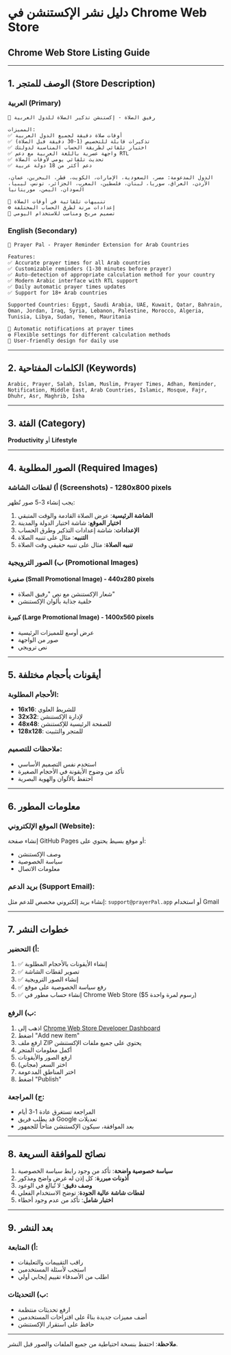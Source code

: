 # دليل نشر الإكستنشن في Chrome Web Store

## Chrome Web Store Listing Guide

---

## 1. الوصف للمتجر (Store Description)

### العربية (Primary)
```
🕌 رفيق الصلاة - إكستنشن تذكير الصلاة للدول العربية

المميزات:
✅ أوقات صلاة دقيقة لجميع الدول العربية
✅ تذكيرات قابلة للتخصيص (1-30 دقيقة قبل الصلاة)
✅ اختيار تلقائي لطريقة الحساب المناسبة لدولتك
✅ واجهة عصرية باللغة العربية مع دعم RTL
✅ تحديث تلقائي يومي لأوقات الصلاة
✅ دعم أكثر من 18 دولة عربية

الدول المدعومة: مصر، السعودية، الإمارات، الكويت، قطر، البحرين، عمان، الأردن، العراق، سوريا، لبنان، فلسطين، المغرب، الجزائر، تونس، ليبيا، السودان، اليمن، موريتانيا

🔔 تنبيهات تلقائية في أوقات الصلاة
⚙️ إعدادات مرنة لطرق الحساب المختلفة
📱 تصميم مريح ومناسب للاستخدام اليومي
```

### English (Secondary)
```
🕌 Prayer Pal - Prayer Reminder Extension for Arab Countries

Features:
✅ Accurate prayer times for all Arab countries
✅ Customizable reminders (1-30 minutes before prayer)
✅ Auto-detection of appropriate calculation method for your country
✅ Modern Arabic interface with RTL support
✅ Daily automatic prayer times updates
✅ Support for 18+ Arab countries

Supported Countries: Egypt, Saudi Arabia, UAE, Kuwait, Qatar, Bahrain, Oman, Jordan, Iraq, Syria, Lebanon, Palestine, Morocco, Algeria, Tunisia, Libya, Sudan, Yemen, Mauritania

🔔 Automatic notifications at prayer times
⚙️ Flexible settings for different calculation methods
📱 User-friendly design for daily use
```

---

## 2. الكلمات المفتاحية (Keywords)

```
Arabic, Prayer, Salah, Islam, Muslim, Prayer Times, Adhan, Reminder, Notification, Middle East, Arab Countries, Islamic, Mosque, Fajr, Dhuhr, Asr, Maghrib, Isha
```

---

## 3. الفئة (Category)

**Productivity** أو **Lifestyle**

---

## 4. الصور المطلوبة (Required Images)

### أ) لقطات الشاشة (Screenshots) - 1280x800 pixels
يجب إنشاء 3-5 صور تُظهر:

1. **الشاشة الرئيسية**: عرض الصلاة القادمة والوقت المتبقي
2. **اختيار الموقع**: شاشة اختيار الدولة والمدينة  
3. **الإعدادات**: شاشة إعدادات التذكير وطرق الحساب
4. **التنبيه**: مثال على تنبيه الصلاة
5. **تنبيه الصلاة**: مثال على تنبيه حقيقي وقت الصلاة

### ب) الصور الترويجية (Promotional Images)

#### صغيرة (Small Promotional Image) - 440x280 pixels
- شعار الإكستنشن مع نص "رفيق الصلاة"
- خلفية جذابة بألوان الإكستنشن

#### كبيرة (Large Promotional Image) - 1400x560 pixels  
- عرض أوسع للمميزات الرئيسية
- صور من الواجهة
- نص ترويجي

---

## 5. أيقونات بأحجام مختلفة

### الأحجام المطلوبة:
- **16x16**: للشريط العلوي
- **32x32**: لإدارة الإكستنشن
- **48x48**: للصفحة الرئيسية للإكستنشن
- **128x128**: للمتجر والتثبيت

### ملاحظات للتصميم:
- استخدم نفس التصميم الأساسي
- تأكد من وضوح الأيقونة في الأحجام الصغيرة
- احتفظ بالألوان والهوية البصرية

---

## 6. معلومات المطور

### الموقع الإلكتروني (Website):
إنشاء صفحة GitHub Pages أو موقع بسيط يحتوي على:
- وصف الإكستنشن
- سياسة الخصوصية
- معلومات الاتصال

### بريد الدعم (Support Email):
إنشاء بريد إلكتروني مخصص للدعم مثل:
`support@prayerPal.app` أو استخدام Gmail

---

## 7. خطوات النشر

### أ) التحضير:
1. ✅ إنشاء الأيقونات بالأحجام المطلوبة
2. ✅ تصوير لقطات الشاشة
3. ✅ إنشاء الصور الترويجية
4. ✅ رفع سياسة الخصوصية على موقع
5. ✅ إنشاء حساب مطور في Chrome Web Store ($5 رسوم لمرة واحدة)

### ب) الرفع:
1. اذهب إلى [Chrome Web Store Developer Dashboard](https://chrome.google.com/webstore/devconsole/)
2. اضغط "Add new item"
3. ارفع ملف ZIP يحتوي على جميع ملفات الإكستنشن
4. أكمل معلومات المتجر
5. ارفع الصور والأيقونات
6. اختر السعر (مجاني)
7. اختر المناطق المدعومة
8. اضغط "Publish"

### ج) المراجعة:
- المراجعة تستغرق عادة 1-3 أيام
- قد يطلب فريق Google تعديلات
- بعد الموافقة، سيكون الإكستنشن متاحاً للجمهور

---

## 8. نصائح للموافقة السريعة

1. **سياسة خصوصية واضحة**: تأكد من وجود رابط سياسة الخصوصية
2. **أذونات مبررة**: كل إذن له غرض واضح ومذكور
3. **وصف دقيق**: لا تُبالغ في الوعود
4. **لقطات شاشة عالية الجودة**: توضح الاستخدام الفعلي
5. **اختبار شامل**: تأكد من عدم وجود أخطاء

---

## 9. بعد النشر

### أ) المتابعة:
- راقب التقييمات والتعليقات
- استجب لأسئلة المستخدمين
- اطلب من الأصدقاء تقييم إيجابي أولي

### ب) التحديثات:
- ارفع تحديثات منتظمة
- أضف مميزات جديدة بناءً على اقتراحات المستخدمين
- حافظ على استقرار الإكستنشن

---

**ملاحظة**: احتفظ بنسخة احتياطية من جميع الملفات والصور قبل النشر.